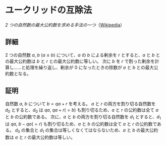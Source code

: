 # ユークリッドの互除法

*2 つの自然数の最大公約数を求める手法の一つ*（[Wikipedia](https://ja.wikipedia.org/wiki/ユークリッドの互除法)）

## 詳細

2 つの自然数 $a$, $b$ ($a \geq b$) について、$a$ の $b$ による剰余を $r$ とすると、$a$ と $b$ との最大公約数は $b$ と $r$ との最大公約数に等しい。
次に $b$ を $r$ で割った剰余を計算し……と処理を繰り返し、剰余が $0$ になったときの除数が $a$ と $b$ との最大公約数となる。

## 証明

自然数 $a$, $b$ について $b = qa + r$ を考える。
$a$ と $r$ の両方を割り切る自然数を $d_{0}$ とすると、$d_{0}$ は $qa$, $qa + r (= b)$ も割り切るため、$a$ と $r$ の公約数は全て $a$ と $b$ の公約数である。
次に、$a$ と $b$ の両方を割り切る自然数を $d_{1}$ とすると、$d_{1}$ は $qa$, $b - qa (= r)$ も割り切るため、$a$ と $b$ の公約数は全て $a$ と $r$ の公約数である。
$d_{0}$ の集合と $d_{1}$ の集合は等しくなくてはならないため、$a$ と $b$ の最大公約数は $a$ と $r$ の最大公約数は等しい。
